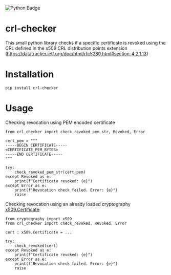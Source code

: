 ![Python Badge](https://img.shields.io/badge/python-3.6%2B-blue.svg?style=for-the-badge&logo=python)

# crl-checker

This small python library checks if a specific certificate is revoked using the
CRL defined in the x509 CRL distribution points
extension (https://datatracker.ietf.org/doc/html/rfc5280.html#section-4.2.1.13)

# Installation

`pip install crl-checker`

# Usage

Checking revocation using PEM encoded certificate
```python3
from crl_checker import check_revoked_pem_str, Revoked, Error

cert_pem = """
-----BEGIN CERTIFICATE-----
<CERTIFICATE_PEM_BYTES>
-----END CERTIFICATE-----
"""

try:
    check_revoked_pem_str(cert_pem)
except Revoked as e:
    print(f"Certificate revoked: {e}")
except Error as e:
    print(f"Revocation check failed. Error: {e}")
    raise
```

Checking revocation using an already loaded cryptography [x509.Certificate](https://cryptography.io/en/latest/x509/reference/#cryptography.x509.Certificate):

```python3
from cryptography import x509
from crl_checker import check_revoked, Revoked, Error

cert : x509.Certificate = ...

try:
    check_revoked(cert)
except Revoked as e:
    print(f"Certificate revoked: {e}")
except Error as e:
    print(f"Revocation check failed. Error: {e}")
    raise
```
